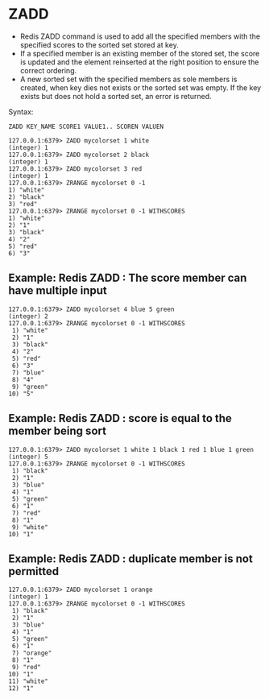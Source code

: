 # ZADD

- Redis ZADD command is used to add all the specified members with the specified scores to the sorted set stored at key. 
- If a specified member is an existing member of the stored set, the score is updated and the element reinserted at the right 
position to ensure the correct ordering. 
- A new sorted set with the specified members as sole members is created, when key dies not exists or the sorted set was empty. 
If the key exists but does not hold a sorted set, an error is returned.


Syntax:

```
ZADD KEY_NAME SCORE1 VALUE1.. SCOREN VALUEN
```

```
127.0.0.1:6379> ZADD mycolorset 1 white
(integer) 1
127.0.0.1:6379> ZADD mycolorset 2 black
(integer) 1
127.0.0.1:6379> ZADD mycolorset 3 red
(integer) 1
127.0.0.1:6379> ZRANGE mycolorset 0 -1
1) "white"
2) "black"
3) "red"
127.0.0.1:6379> ZRANGE mycolorset 0 -1 WITHSCORES
1) "white"
2) "1"
3) "black"
4) "2"
5) "red"
6) "3"
```

## Example: Redis ZADD : The score member can have multiple input

```
127.0.0.1:6379> ZADD mycolorset 4 blue 5 green
(integer) 2
127.0.0.1:6379> ZRANGE mycolorset 0 -1 WITHSCORES
 1) "white"
 2) "1"
 3) "black"
 4) "2"
 5) "red"
 6) "3"
 7) "blue"
 8) "4"
 9) "green"
10) "5"
```

## Example: Redis ZADD : score is equal to the member being sort

```
127.0.0.1:6379> ZADD mycolorset 1 white 1 black 1 red 1 blue 1 green
(integer) 5
127.0.0.1:6379> ZRANGE mycolorset 0 -1 WITHSCORES
 1) "black"
 2) "1"
 3) "blue"
 4) "1"
 5) "green"
 6) "1"
 7) "red"
 8) "1"
 9) "white"
10) "1"
```

## Example: Redis ZADD : duplicate member is not permitted

```
127.0.0.1:6379> ZADD mycolorset 1 orange
(integer) 1
127.0.0.1:6379> ZRANGE mycolorset 0 -1 WITHSCORES
 1) "black"
 2) "1"
 3) "blue"
 4) "1"
 5) "green"
 6) "1"
 7) "orange"
 8) "1"
 9) "red"
10) "1"
11) "white"
12) "1"
```
